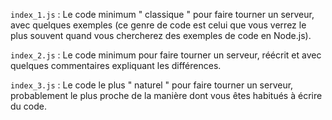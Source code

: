 `index_1.js` : Le code minimum " classique " pour faire tourner un serveur, avec quelques exemples (ce genre de code est celui que vous verrez le plus souvent quand vous chercherez des exemples de code en Node.js).

`index_2.js` : Le code minimum pour faire tourner un serveur, réécrit et avec quelques commentaires expliquant les différences.

`index_3.js` : Le code le plus " naturel " pour faire tourner un serveur, probablement le plus proche de la manière dont vous êtes habitués à écrire du code.
